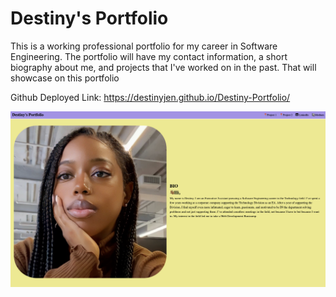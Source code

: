# Destiny's Portfolio

This is a working professional portfolio for my career in Software Engineering. The portfolio will have my contact information, a short biography about me, and projects that I've worked on in the past. That will showcase on this portfolio

Github Deployed Link: https://destinyjen.github.io/Destiny-Portfolio/

![alt text](<assets/images/snapshot of portfolio webpage.png>)